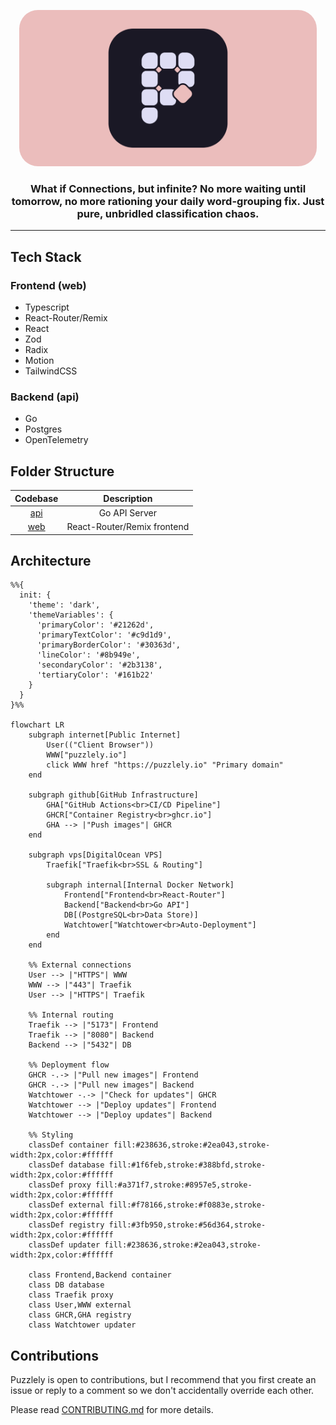 <a href="https://puzzlely.io?utm_source=Github&utm_medium=social">
 <p align="center" >
  <img height=250 style="border-radius: 30px;" src="https://raw.githubusercontent.com/RagOfJoes/puzzlely/main/web/public/og.png" />
  </p>
</a>
<h3 align="center">
  <strong>What if Connections, but infinite? No more waiting until tomorrow, no more rationing your daily word-grouping fix. Just pure, unbridled classification chaos.</strong>
</h3>

---

## Tech Stack

### Frontend (web)

- Typescript
- React-Router/Remix
- React
- Zod
- Radix
- Motion
- TailwindCSS

### Backend (api)

- Go
- Postgres
- OpenTelemetry

## Folder Structure

|  Codebase  |         Description         |
| :--------: | :-------------------------: |
| [api](api) |        Go API Server        |
| [web](web) | React-Router/Remix frontend |

## Architecture

```mermaid
%%{
  init: {
    'theme': 'dark',
    'themeVariables': {
      'primaryColor': '#21262d',
      'primaryTextColor': '#c9d1d9',
      'primaryBorderColor': '#30363d',
      'lineColor': '#8b949e',
      'secondaryColor': '#2b3138',
      'tertiaryColor': '#161b22'
    }
  }
}%%

flowchart LR
    subgraph internet[Public Internet]
        User(("Client Browser"))
        WWW["puzzlely.io"]
        click WWW href "https://puzzlely.io" "Primary domain"
    end

    subgraph github[GitHub Infrastructure]
        GHA["GitHub Actions<br>CI/CD Pipeline"]
        GHCR["Container Registry<br>ghcr.io"]
        GHA --> |"Push images"| GHCR
    end

    subgraph vps[DigitalOcean VPS]
        Traefik["Traefik<br>SSL & Routing"]

        subgraph internal[Internal Docker Network]
            Frontend["Frontend<br>React-Router"]
            Backend["Backend<br>Go API"]
            DB[(PostgreSQL<br>Data Store)]
            Watchtower["Watchtower<br>Auto-Deployment"]
        end
    end

    %% External connections
    User --> |"HTTPS"| WWW
    WWW --> |"443"| Traefik
    User --> |"HTTPS"| Traefik

    %% Internal routing
    Traefik --> |"5173"| Frontend
    Traefik --> |"8080"| Backend
    Backend --> |"5432"| DB

    %% Deployment flow
    GHCR -.-> |"Pull new images"| Frontend
    GHCR -.-> |"Pull new images"| Backend
    Watchtower -.-> |"Check for updates"| GHCR
    Watchtower --> |"Deploy updates"| Frontend
    Watchtower --> |"Deploy updates"| Backend

    %% Styling
    classDef container fill:#238636,stroke:#2ea043,stroke-width:2px,color:#ffffff
    classDef database fill:#1f6feb,stroke:#388bfd,stroke-width:2px,color:#ffffff
    classDef proxy fill:#a371f7,stroke:#8957e5,stroke-width:2px,color:#ffffff
    classDef external fill:#f78166,stroke:#f0883e,stroke-width:2px,color:#ffffff
    classDef registry fill:#3fb950,stroke:#56d364,stroke-width:2px,color:#ffffff
    classDef updater fill:#238636,stroke:#2ea043,stroke-width:2px,color:#ffffff

    class Frontend,Backend container
    class DB database
    class Traefik proxy
    class User,WWW external
    class GHCR,GHA registry
    class Watchtower updater
```

## Contributions

Puzzlely is open to contributions, but I recommend that you first create an issue or reply to a comment so we don't accidentally override each other.

Please read [CONTRIBUTING.md](CONTRIBUTING.md) for more details.
